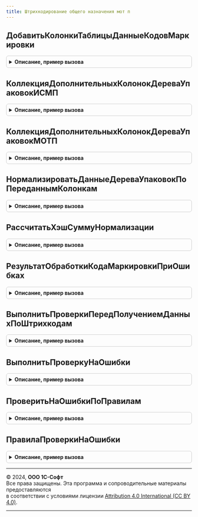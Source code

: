 ```yaml
---
title: Штрихкодирование общего назначения мот п
---
```



## ДобавитьКолонкиТаблицыДанныеКодовМаркировки
<details style="margin: 1em 0; padding: 0.5em; border: 1px solid #ccc; border-radius: 6px;">

<summary style="font-weight: bold; cursor: pointer;">Описание, пример вызова</summary>

```bsl

// Дополняет базовую таблицу "ДанныеКодовМаркировки" необходимыми колонками для табачной продукции.
//
// Параметры:
//  ДанныеПоШтрихкодам    - См. ШтрихкодированиеОбщегоНазначенияИС.ИнициализацияДанныхПоШтрихкодам
//  ПараметрыСканирования - См. ШтрихкодированиеОбщегоНазначенияИС.ПараметрыСканирования
//  ДанныеКодовМаркировки - См. ШтрихкодированиеОбщегоНазначенияИС.ИнициализацияТаблицыДанныхКодовМаркировки
Процедура ДобавитьКолонкиТаблицыДанныеКодовМаркировки(ДанныеПоШтрихкодам, ПараметрыСканирования = Неопределено, ДанныеКодовМаркировки = Неопределено) Экспорт
```

Пример вызова
```bsl
ШтрихкодированиеОбщегоНазначенияМОТП.ДобавитьКолонкиТаблицыДанныеКодовМаркировки(ДанныеПоШтрихкодам, ПараметрыСканирования, ДанныеКодовМаркировки);
```
</details>

## КоллекцияДополнительныхКолонокДереваУпаковокИСМП
<details style="margin: 1em 0; padding: 0.5em; border: 1px solid #ccc; border-radius: 6px;">

<summary style="font-weight: bold; cursor: pointer;">Описание, пример вызова</summary>

```bsl

Функция КоллекцияДополнительныхКолонокДереваУпаковокИСМП(ПараметрыДерева, КоллекцияДополнительныхКолонок = Неопределено, ДляВложенныхСтрокДерева = Ложь) Экспорт
```

Пример вызова
```bsl
Результат = ШтрихкодированиеОбщегоНазначенияМОТП.КоллекцияДополнительныхКолонокДереваУпаковокИСМП(ПараметрыДерева, КоллекцияДополнительныхКолонок, ДляВложенныхСтрокДерева);
```
</details>

## КоллекцияДополнительныхКолонокДереваУпаковокМОТП
<details style="margin: 1em 0; padding: 0.5em; border: 1px solid #ccc; border-radius: 6px;">

<summary style="font-weight: bold; cursor: pointer;">Описание, пример вызова</summary>

```bsl

Функция КоллекцияДополнительныхКолонокДереваУпаковокМОТП(ПараметрыДерева, КоллекцияДополнительныхКолонок = Неопределено, ДляВложенныхСтрокДерева = Ложь) Экспорт
```

Пример вызова
```bsl
Результат = ШтрихкодированиеОбщегоНазначенияМОТП.КоллекцияДополнительныхКолонокДереваУпаковокМОТП(ПараметрыДерева, КоллекцияДополнительныхКолонок, ДляВложенныхСтрокДерева);
```
</details>

## НормализироватьДанныеДереваУпаковокПоПереданнымКолонкам
<details style="margin: 1em 0; padding: 0.5em; border: 1px solid #ccc; border-radius: 6px;">

<summary style="font-weight: bold; cursor: pointer;">Описание, пример вызова</summary>

```bsl

Функция НормализироватьДанныеДереваУпаковокПоПереданнымКолонкам(Коллекция, КоллекцияДополнительныхКолонок, ДобавленныеКолонки = Неопределено) Экспорт
```

Пример вызова
```bsl
Результат = ШтрихкодированиеОбщегоНазначенияМОТП.НормализироватьДанныеДереваУпаковокПоПереданнымКолонкам(Коллекция, КоллекцияДополнительныхКолонок, ДобавленныеКолонки);
```
</details>

## РассчитатьХэшСуммуНормализации
<details style="margin: 1em 0; padding: 0.5em; border: 1px solid #ccc; border-radius: 6px;">

<summary style="font-weight: bold; cursor: pointer;">Описание, пример вызова</summary>

```bsl

// Рассчитывает инвариантный хэш: из кода исключается МРЦ, убираются скобки
//
// Параметры:
//  СтрокаДанных  - Массив из СтрокаТаблицыЗначений: См. ШтрихкодированиеОбщегоНазначенияИС.ИнициализацияДанныхПоШтрихкодама
//                - Структура - Строка данных для расчета.
//  ДанныеРазбора - см. РазборКодаМаркировкиИССлужебныйКлиентСервер.НовыйРезультатРазбораКодаМаркировки.
Процедура РассчитатьХэшСуммуНормализации(СтрокаДанных, ДанныеРазбора) Экспорт
```

Пример вызова
```bsl
ШтрихкодированиеОбщегоНазначенияМОТП.РассчитатьХэшСуммуНормализации(СтрокаДанных, ДанныеРазбора) 
```
</details>

## РезультатОбработкиКодаМаркировкиПриОшибках
<details style="margin: 1em 0; padding: 0.5em; border: 1px solid #ccc; border-radius: 6px;">

<summary style="font-weight: bold; cursor: pointer;">Описание, пример вызова</summary>

```bsl

// Возвращает результат обработки штрихкода с описанием ошибки.
//
// Параметры:
//  ДанныеШтрихкода - (См. ШтрихкодированиеОбщегоНазначенияИС.ИнициализироватьДанныеШтрихкода).
//  ПараметрыСканирования - (См. ШтрихкодированиеОбщегоНазначенияИСКлиент.ПараметрыСканирования).
// Возвращаемое значение:
//  См. ШтрихкодированиеОбщегоНазначенияИСМП.ИнициализироватьРезультатОбработкиШтрихкода
Функция РезультатОбработкиКодаМаркировкиПриОшибках(ДанныеШтрихкода, ПараметрыСканирования) Экспорт
```

Пример вызова
```bsl
Результат = ШтрихкодированиеОбщегоНазначенияМОТП.РезультатОбработкиКодаМаркировкиПриОшибках(ДанныеШтрихкода, ПараметрыСканирования) 
```
</details>

## ВыполнитьПроверкиПередПолучениемДанныхПоШтрихкодам
<details style="margin: 1em 0; padding: 0.5em; border: 1px solid #ccc; border-radius: 6px;">

<summary style="font-weight: bold; cursor: pointer;">Описание, пример вызова</summary>

```bsl

// Выполняет проверки перед формированием данных по штрихкодам.
//
// Параметры:
//  ДанныеПоШтрихкодам - См. ШтрихкодированиеОбщегоНазначенияИС.ИнициализацияДанныхПоШтрихкодам.
//  ПараметрыСканирования - См. ШтрихкодированиеОбщегоНазначенияИС.ПараметрыСканирования.
// Возвращаемое значение:
//  Соответствие из КлючИЗначение - В случае удачного прохождения проверок - возвращает пустое соответствие,
//    В случае выявления ошибок или необходимого уточнения информации - возвращает заполненное соответствие с указанием причины.
Функция ВыполнитьПроверкиПередПолучениемДанныхПоШтрихкодам(ДанныеПоШтрихкодам, ПараметрыСканирования) Экспорт
```

Пример вызова
```bsl
Результат = ШтрихкодированиеОбщегоНазначенияМОТП.ВыполнитьПроверкиПередПолучениемДанныхПоШтрихкодам(ДанныеПоШтрихкодам, ПараметрыСканирования) 
```
</details>

## ВыполнитьПроверкуНаОшибки
<details style="margin: 1em 0; padding: 0.5em; border: 1px solid #ccc; border-radius: 6px;">

<summary style="font-weight: bold; cursor: pointer;">Описание, пример вызова</summary>

```bsl

// Выполняет поиск ошибок в данных по штрихкодам.
//
// Параметры:
//  ДанныеПоШтрихкодам - (См. ШтрихкодированиеОбщегоНазначенияИС.ИнициализацияДанныхПоШтрихкодам).
//  ПараметрыСканирования - (См. ШтрихкодированиеОбщегоНазначенияИСКлиент.ПараметрыСканирования).
//  ЕстьОшибки - Булево - Истина, если выявлена ошибка.
Процедура ВыполнитьПроверкуНаОшибки(ДанныеПоШтрихкодам, ПараметрыСканирования, ЕстьОшибки) Экспорт
```

Пример вызова
```bsl
ШтрихкодированиеОбщегоНазначенияМОТП.ВыполнитьПроверкуНаОшибки(ДанныеПоШтрихкодам, ПараметрыСканирования, ЕстьОшибки) 
```
</details>

## ПроверитьНаОшибкиПоПравилам
<details style="margin: 1em 0; padding: 0.5em; border: 1px solid #ccc; border-radius: 6px;">

<summary style="font-weight: bold; cursor: pointer;">Описание, пример вызова</summary>

```bsl

// Выполняет проверку на ошибки по заданным правилам.
//
// Параметры:
//  ДанныеПоШтрихкодам - (См. ШтрихкодированиеОбщегоНазначенияИС.ИнициализацияДанныхПоШтрихкодам).
//  ПравилаПроверкиНаОшибки - Структура - Описание:
//   * КонтрольСерий - Массив - Коллекция строк, где были выявлены ошибки по контролю серий.
//   * КонтрольСтатусов - Массив - Массив из Структура:
//     * СтрокиСОшибками - Массив - Коллекция строк, где были выявлены ошибки по контролю статусов.
//     * ДоступныеСтатусы - Массив - Коллекция строк, где были выявлены ошибки по контролю статусов.
//  ПараметрыСканирования - (См. ШтрихкодированиеОбщегоНазначенияИСКлиент.ПараметрыСканирования).
//  ЕстьОшибки - Булево - Истина, если найдена ошибка.
Процедура ПроверитьНаОшибкиПоПравилам(ДанныеПоШтрихкодам, ПравилаПроверкиНаОшибки, ПараметрыСканирования, ЕстьОшибки) Экспорт
```

Пример вызова
```bsl
ШтрихкодированиеОбщегоНазначенияМОТП.ПроверитьНаОшибкиПоПравилам(ДанныеПоШтрихкодам, ПравилаПроверкиНаОшибки, ПараметрыСканирования, ЕстьОшибки));
```
</details>

## ПравилаПроверкиНаОшибки
<details style="margin: 1em 0; padding: 0.5em; border: 1px solid #ccc; border-radius: 6px;">

<summary style="font-weight: bold; cursor: pointer;">Описание, пример вызова</summary>

```bsl

// Инициализирует структуру правил для проверки на ошибки данных по кодам маркировки.
//
// Параметры:
//  ПараметрыСканирования - (См. ШтрихкодированиеОбщегоНазначенияИСКлиент.ПараметрыСканирования).
//  ДанныеПоШтрихкодам - (См. ШтрихкодированиеОбщегоНазначенияИС.ИнициализацияДанныхПоШтрихкодам).
// Возвращаемое значение:
//  Структура - Описание:
// * КонтрольВладельца - Массив - коллекция, куда требуется поместить строки с ошибками при контроле владельца.
// * КонтролироватьРасхождениеСоставаУпаковокМеждуИБиИСМП - Массив - коллекция, куда требуется поместить строки с ошибками при контроле состава упаковок.
// * КонтрольСпособаВводаВОборот - Массив - коллекция, куда требуется поместить строки с ошибками при контроле способа ввода в оборот.
// * КонтрольСерий - Массив - коллекция, куда требуется поместить строки с ошибками при контроле серий.
// * КонтрольСтатусов - Массив - коллекция, куда требуется поместить строки с ошибками при контроле допустимых статусов.
Функция ПравилаПроверкиНаОшибки(ПараметрыСканирования, ДанныеПоШтрихкодам) Экспорт
```

Пример вызова
```bsl
Результат = ШтрихкодированиеОбщегоНазначенияМОТП.ПравилаПроверкиНаОшибки(ПараметрыСканирования, ДанныеПоШтрихкодам));
```
</details>

---

© 2024, **ООО 1С-Софт**  
Все права защищены. Эта программа и сопроводительные материалы предоставляются  
в соответствии с условиями лицензии [Attribution 4.0 International (CC BY 4.0)](https://creativecommons.org/licenses/by/4.0/legalcode).

---

